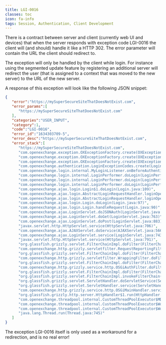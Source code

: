 ```yaml
---
title: LGI-0016
classes: toc
icon: fa-info
tags: Session, Authentication, Client Development
---
```


There is a contract between server and client (currently web UI and devices) that when the server responds with exception code LGI-0016 the client will (and should) handle it like a HTTP 302. The error parameter will contain the URL the client should redirect to.

The exception will only be handled by the client while login. For instance using the segmented update feature by registering an additional server will redirect the user (that is assigned to a context that was moved to the new server) to the URL of the new server.

A response of this exception will look like the following JSON snippet:

```json
{
   "error":"https://mySuperSecureSiteThatDoesNotExist.com",
   "error_params":[
      "https://mySuperSecureSiteThatDoesNotExist.com"
   ],
   "categories":"USER_INPUT",
   "category":1,
   "code":"LGI-0016",
   "error_id":"1634303709-5",
   "error_desc":"https://mySuperSecureSiteThatDoesNotExist.com",
   "error_stack":[
      "https://mySuperSecureSiteThatDoesNotExist.com",
      "com.openexchange.exception.OXExceptionFactory.create(OXExceptionFactory.java:175)",
      "com.openexchange.exception.OXExceptionFactory.create(OXExceptionFactory.java:165)",
      "com.openexchange.exception.OXExceptionFactory.create(OXExceptionFactory.java:138)",
      "com.openexchange.authentication.LoginExceptionCodes.create(LoginExceptionCodes.java:256)",
      "com.openexchange.login.internal.MyLoginListener.onBeforeAuthentication(MyLoginListener.java:73)",
      "com.openexchange.login.internal.LoginPerformer.doLogin(LoginPerformer.java:202)",
      "com.openexchange.login.internal.LoginPerformer.doLogin(LoginPerformer.java:157)",
      "com.openexchange.login.internal.LoginPerformer.doLogin(LoginPerformer.java:145)",
      "com.openexchange.ajax.login.Login$1.doLogin(Login.java:109)",
      "com.openexchange.ajax.login.AbstractLoginRequestHandler.loginOperation(AbstractLoginRequestHandler.java:226)",
      "com.openexchange.ajax.login.AbstractLoginRequestHandler.loginOperation(AbstractLoginRequestHandler.java:184)",
      "com.openexchange.ajax.login.Login.doLogin(Login.java:97)",
      "com.openexchange.ajax.login.Login.handleRequest(Login.java:90)",
      "com.openexchange.ajax.LoginServlet.doJSONAuth(LoginServlet.java:798)",
      "com.openexchange.ajax.LoginServlet.doGet(LoginServlet.java:763)",
      "com.openexchange.ajax.LoginServlet.doPost(LoginServlet.java:883)",
      "javax.servlet.http.HttpServlet.service(HttpServlet.java:706)",
      "com.openexchange.ajax.AJAXServlet.doService(AJAXServlet.java:566)",
      "com.openexchange.ajax.LoginServlet.service(LoginServlet.java:743)",
      "javax.servlet.http.HttpServlet.service(HttpServlet.java:791)",
      "org.glassfish.grizzly.servlet.FilterChainImpl.doFilter(FilterChainImpl.java:148)",
      "com.openexchange.http.grizzly.servletfilter.RequestReportingFilter.doFilter(RequestReportingFilter.java:138)",
      "org.glassfish.grizzly.servlet.FilterChainImpl.doFilter(FilterChainImpl.java:138)",
      "com.openexchange.http.grizzly.servletfilter.WrappingFilter.doFilter(WrappingFilter.java:222)",
      "org.glassfish.grizzly.servlet.FilterChainImpl.doFilter(FilterChainImpl.java:138)",
      "com.openexchange.http.grizzly.service.http.OSGiAuthFilter.doFilter(OSGiAuthFilter.java:139)",
      "org.glassfish.grizzly.servlet.FilterChainImpl.doFilter(FilterChainImpl.java:138)",
      "org.glassfish.grizzly.servlet.FilterChainImpl.invokeFilterChain(FilterChainImpl.java:107)",
      "org.glassfish.grizzly.servlet.ServletHandler.doServletService(ServletHandler.java:226)",
      "org.glassfish.grizzly.servlet.ServletHandler.service(ServletHandler.java:178)",
      "com.openexchange.http.grizzly.service.http.OSGiMainHandler.service(OSGiMainHandler.java:301)",
      "org.glassfish.grizzly.http.server.HttpHandler$1.run(HttpHandler.java:224)",
      "com.openexchange.threadpool.internal.CustomThreadPoolExecutor$MDCProvidingRunnable.run(CustomThreadPoolExecutor.java:2575)",
      "com.openexchange.threadpool.internal.CustomThreadPoolExecutor$Worker.runTask(CustomThreadPoolExecutor.java:841)",
      "com.openexchange.threadpool.internal.CustomThreadPoolExecutor$Worker.run(CustomThreadPoolExecutor.java:868)",
      "java.lang.Thread.run(Thread.java:745)"
   ]
}
```

The exception LGI-0016 itself is only used as a workaround for a redirection, and is no real error!